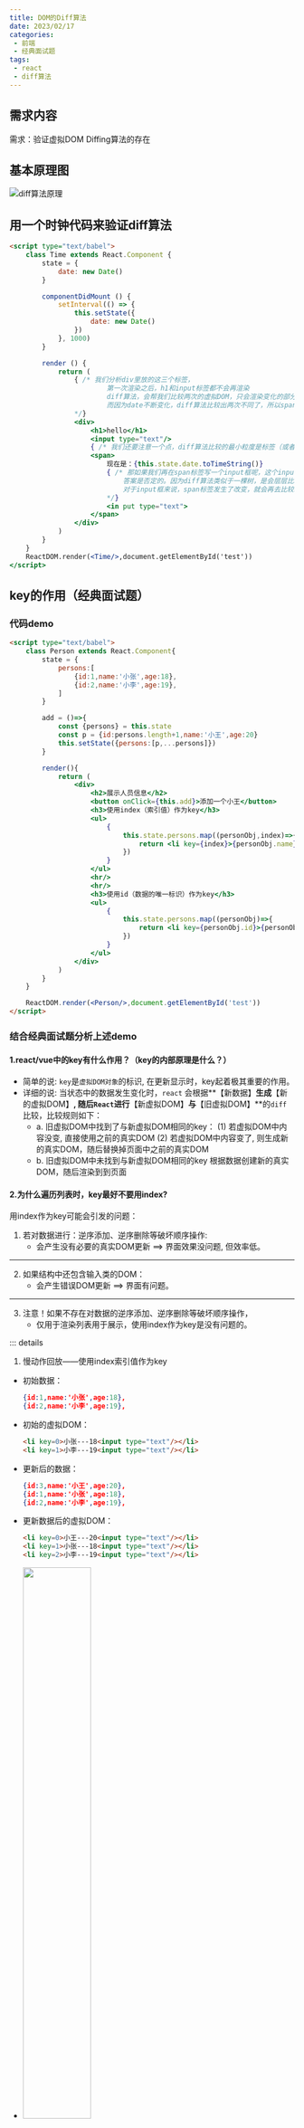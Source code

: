 ```yaml
---
title: DOM的Diff算法
date: 2023/02/17
categories:
 - 前端
 - 经典面试题
tags:
 - react
 - diff算法
---
```


## 需求内容

需求：验证虚拟DOM Diffing算法的存在

## 基本原理图

<img src="./imgs/domdiff.png" alt="diff算法原理">


## 用一个时钟代码来验证diff算法
	
```html
<script type="text/babel">
    class Time extends React.Component {
        state = { 
            date: new Date()
        }

        componentDidMount () {
            setInterval(() => {
                this.setState({
                    date: new Date()
                })
            }, 1000)
        }

        render () {
            return (
                { /* 我们分析div里放的这三个标签，
                        第一次渲染之后，h1和input标签都不会再渲染
                        diff算法，会帮我们比较两次的虚拟DOM，只会渲染变化的部分，它发现h1和input标签没有变化，所以不会再渲染
                        而因为date不断变化，diff算法比较出两次不同了，所以span每次都会重新渲染，
                */}
                <div>
                    <h1>hello</h1>
                    <input type="text"/>
                    { /* 我们还要注意一个点，diff算法比较的最小粒度是标签（或者说是一个dom节点），虽然我们只改变了date，但是span标签里面的没有改变的文字“现在是：”也会一直重新渲染 */}
                    <span>
                        现在是：{this.state.date.toTimeString()}
                        { /* 那如果我们再在span标签写一个input框呢，这个input框也还是会重新渲染吗？
                            答案是否定的。因为diff算法类似于一棵树，是会层层比较的，如果发现某个节点没有变化，那么它的子节点也就不会再比较了
                            对于input框来说，span标签发生了改变，就会再去比较span节点下的子节点，发现input这个节点没有改变，所以也不会再次渲染
                        */}
                        <in put type="text">
                    </span>
                </div>
            )
        }
    }
    ReactDOM.render(<Time/>,document.getElementById('test'))
</script>
```

## key的作用（经典面试题）

### 代码demo

```html
<script type="text/babel">
	class Person extends React.Component{
		state = {
			persons:[
				{id:1,name:'小张',age:18},
				{id:2,name:'小李',age:19},
			]
		}

		add = ()=>{
			const {persons} = this.state
			const p = {id:persons.length+1,name:'小王',age:20}
			this.setState({persons:[p,...persons]})
		}

		render(){
			return (
				<div>
					<h2>展示人员信息</h2>
					<button onClick={this.add}>添加一个小王</button>
					<h3>使用index（索引值）作为key</h3>
					<ul>
						{
							this.state.persons.map((personObj,index)=>{
								return <li key={index}>{personObj.name}---{personObj.age}<input type="text"/></li>
							})
						}
					</ul>
					<hr/>
					<hr/>
					<h3>使用id（数据的唯一标识）作为key</h3>
					<ul>
						{
							this.state.persons.map((personObj)=>{
								return <li key={personObj.id}>{personObj.name}---{personObj.age}<input type="text"/></li>
							})
						}
					</ul>
				</div>
			)
		}
	}

	ReactDOM.render(<Person/>,document.getElementById('test'))
</script>
```

### 结合经典面试题分析上述demo
#### 1.react/vue中的key有什么作用？（key的内部原理是什么？）
- 简单的说: `key`是`虚拟DOM对象`的标识, 在更新显示时，key起着极其重要的作用。
- 详细的说: 当状态中的数据发生变化时，`react` 会根据**【新数据】**生成**【新的虚拟DOM】**, 随后`React`进行**【新虚拟DOM】**与**【旧虚拟DOM】**的`diff`比较，比较规则如下：
    - a. 旧虚拟DOM中找到了与新虚拟DOM相同的key：
        (1) 若虚拟DOM中内容没变, 直接使用之前的真实DOM
        (2) 若虚拟DOM中内容变了, 则生成新的真实DOM，随后替换掉页面中之前的真实DOM
    - b. 旧虚拟DOM中未找到与新虚拟DOM相同的key
        根据数据创建新的真实DOM，随后渲染到到页面
#### 2.为什么遍历列表时，key最好不要用index?

用index作为key可能会引发的问题：

1. 若对数据进行：逆序添加、逆序删除等破坏顺序操作:
    - 会产生没有必要的真实DOM更新 ==> 界面效果没问题, 但效率低。
---
2. 如果结构中还包含输入类的DOM：
    - 会产生错误DOM更新 ==> 界面有问题。
---        
3. 注意！如果不存在对数据的逆序添加、逆序删除等破坏顺序操作，
    - 仅用于渲染列表用于展示，使用index作为key是没有问题的。

::: details
1. 慢动作回放——使用index索引值作为key
- 初始数据：
    ```json
    {id:1,name:'小张',age:18},
    {id:2,name:'小李',age:19},
    ```
- 初始的虚拟DOM：
    ```html
    <li key=0>小张---18<input type="text"/></li>
    <li key=1>小李---19<input type="text"/></li>
    ```
- 更新后的数据：
    ```json
    {id:3,name:'小王',age:20},
    {id:1,name:'小张',age:18},
    {id:2,name:'小李',age:19},
    ```
- 更新数据后的虚拟DOM：
    ```html
    <li key=0>小王---20<input type="text"/></li>
    <li key=1>小张---18<input type="text"/></li>
    <li key=2>小李---19<input type="text"/></li>
    ```
- <img src="./imgs/key用index的问题.png" width="50%">

> 你会发现，初始的虚拟dom和更新数据后的虚拟dom，每一条都发生了改变，但其实有两条数据是没有变化的，这就是使用index作为key所带来的问题。

---
2. 慢动作回放——使用id唯一标识作为key

- 初始数据：
    ```json
    {id:1,name:'小张',age:18},
    {id:2,name:'小李',age:19},
    ```
- 初始的虚拟DOM：
    ```html
    <li key=1>小张---18<input type="text"/></li>
    <li key=2>小李---19<input type="text"/></li>
    ```
- 更新后的数据：
    ```json
    {id:3,name:'小王',age:20},
    {id:1,name:'小张',age:18},
    {id:2,name:'小李',age:19},
    ```
- 更新数据后的虚拟DOM：
    ```html
    <li key=3>小王---20<input type="text"/></li>
    <li key=1>小张---18<input type="text"/></li>
    <li key=2>小李---19<input type="text"/></li>
    ```
> 你会发现，初始的虚拟dom和更新数据后的虚拟dom，只有一条数据发生了改变，视图就只需要新渲染一条数据，这就是使用id作为key所带来的好处。
:::
#### 3.开发中如何选择key?

1. 最好使用每条数据的唯一标识作为key, 比如id、手机号、身份证号、学号等唯一值。
2. 如果确定只是简单的展示数据，用index也是可以的。
3. 如果没有唯一标识，可以使用随机数作为key。